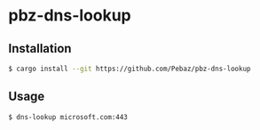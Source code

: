 # pbz-dns-lookup

## Installation

```bash
$ cargo install --git https://github.com/Pebaz/pbz-dns-lookup
```

## Usage

```
$ dns-lookup microsoft.com:443
```
